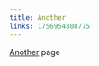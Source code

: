 ```yaml
---
title: Another
links: 1756954808775
---
```


<p><a target="_blank" rel="noopener noreferrer nofollow" class="page-link" href="/page/1756954808775">Another</a> page</p>